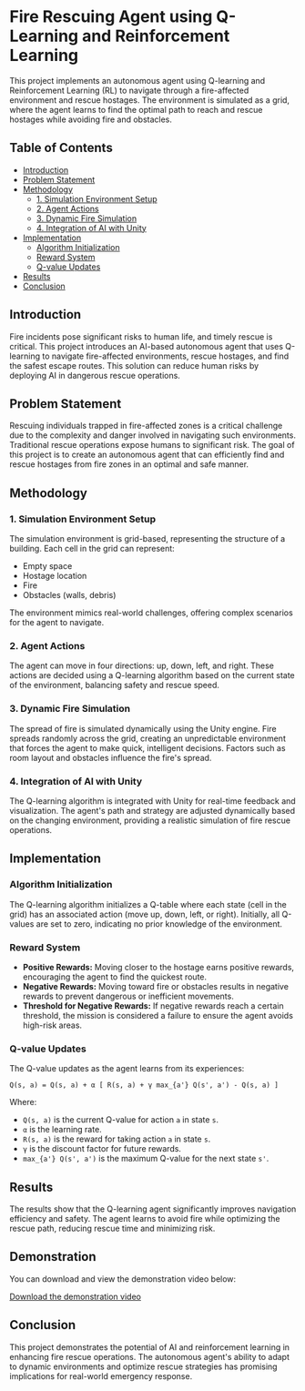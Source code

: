 

# Fire Rescuing Agent using Q-Learning and Reinforcement Learning

This project implements an autonomous agent using Q-learning and Reinforcement Learning (RL) to navigate through a fire-affected environment and rescue hostages. The environment is simulated as a grid, where the agent learns to find the optimal path to reach and rescue hostages while avoiding fire and obstacles.

## Table of Contents
- [Introduction](#introduction)
- [Problem Statement](#problem-statement)
- [Methodology](#methodology)
  - [1. Simulation Environment Setup](#1-simulation-environment-setup)
  - [2. Agent Actions](#2-agent-actions)
  - [3. Dynamic Fire Simulation](#3-dynamic-fire-simulation)
  - [4. Integration of AI with Unity](#4-integration-of-ai-with-unity)
- [Implementation](#implementation)
  - [Algorithm Initialization](#algorithm-initialization)
  - [Reward System](#reward-system)
  - [Q-value Updates](#q-value-updates)
- [Results](#results)
- [Conclusion](#conclusion)

## Introduction
Fire incidents pose significant risks to human life, and timely rescue is critical. This project introduces an AI-based autonomous agent that uses Q-learning to navigate fire-affected environments, rescue hostages, and find the safest escape routes. This solution can reduce human risks by deploying AI in dangerous rescue operations.

## Problem Statement
Rescuing individuals trapped in fire-affected zones is a critical challenge due to the complexity and danger involved in navigating such environments. Traditional rescue operations expose humans to significant risk. The goal of this project is to create an autonomous agent that can efficiently find and rescue hostages from fire zones in an optimal and safe manner.

## Methodology

### 1. Simulation Environment Setup
The simulation environment is grid-based, representing the structure of a building. Each cell in the grid can represent:
- Empty space
- Hostage location
- Fire
- Obstacles (walls, debris)

The environment mimics real-world challenges, offering complex scenarios for the agent to navigate.

### 2. Agent Actions
The agent can move in four directions: up, down, left, and right. These actions are decided using a Q-learning algorithm based on the current state of the environment, balancing safety and rescue speed.

### 3. Dynamic Fire Simulation
The spread of fire is simulated dynamically using the Unity engine. Fire spreads randomly across the grid, creating an unpredictable environment that forces the agent to make quick, intelligent decisions. Factors such as room layout and obstacles influence the fire's spread.

### 4. Integration of AI with Unity
The Q-learning algorithm is integrated with Unity for real-time feedback and visualization. The agent's path and strategy are adjusted dynamically based on the changing environment, providing a realistic simulation of fire rescue operations.

## Implementation

### Algorithm Initialization
The Q-learning algorithm initializes a Q-table where each state (cell in the grid) has an associated action (move up, down, left, or right). Initially, all Q-values are set to zero, indicating no prior knowledge of the environment.

### Reward System
- **Positive Rewards:** Moving closer to the hostage earns positive rewards, encouraging the agent to find the quickest route.
- **Negative Rewards:** Moving toward fire or obstacles results in negative rewards to prevent dangerous or inefficient movements.
- **Threshold for Negative Rewards:** If negative rewards reach a certain threshold, the mission is considered a failure to ensure the agent avoids high-risk areas.

### Q-value Updates
The Q-value updates as the agent learns from its experiences:

```
Q(s, a) = Q(s, a) + α [ R(s, a) + γ max_{a'} Q(s', a') - Q(s, a) ]
```

Where:
- `Q(s, a)` is the current Q-value for action `a` in state `s`.
- `α` is the learning rate.
- `R(s, a)` is the reward for taking action `a` in state `s`.
- `γ` is the discount factor for future rewards.
- `max_{a'} Q(s', a')` is the maximum Q-value for the next state `s'`.

## Results
The results show that the Q-learning agent significantly improves navigation efficiency and safety. The agent learns to avoid fire while optimizing the rescue path, reducing rescue time and minimizing risk.

## Demonstration

You can download and view the demonstration video below:

[Download the demonstration video](./result.webm)


## Conclusion
This project demonstrates the potential of AI and reinforcement learning in enhancing fire rescue operations. The autonomous agent's ability to adapt to dynamic environments and optimize rescue strategies has promising implications for real-world emergency response.


